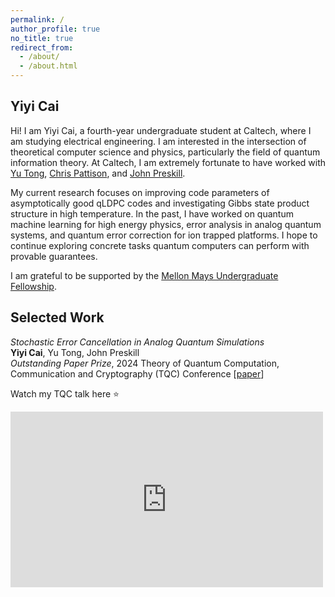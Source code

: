 ```yaml
---
permalink: /
author_profile: true
no_title: true
redirect_from: 
  - /about/
  - /about.html
---
```

Yiyi Cai
---
Hi! I am Yiyi Cai, a fourth-year undergraduate student at Caltech, where I am studying electrical engineering. I am interested in the intersection of theoretical computer science and physics, particularly the field of quantum information theory. At Caltech, I am extremely fortunate to have worked with [Yu Tong](https://scholars.duke.edu/person/yu.tong), [Chris Pattison](https://scholar.google.com/citations?user=4neYf8oAAAAJ&hl=en), and [John Preskill](http://theory.caltech.edu/~preskill/). 

My current research focuses on improving code parameters of asymptotically good qLDPC codes and investigating Gibbs state product structure in high temperature. In the past, I have worked on quantum machine learning for high energy physics, error analysis in analog quantum systems, and quantum error correction for ion trapped platforms. I hope to continue exploring concrete tasks quantum computers can perform with provable guarantees. 

I am grateful to be supported by the [Mellon Mays Undergraduate Fellowship](https://www.mellon.org/mmuf). 


Selected Work
----------
*Stochastic Error Cancellation in Analog Quantum Simulations*  
**Yiyi Cai**, Yu Tong, John Preskill  
*Outstanding Paper Prize*, 2024 Theory of Quantum Computation, Communication and Cryptography (TQC) Conference [[paper](https://drops.dagstuhl.de/entities/document/10.4230/LIPIcs.TQC.2024.2)]

Watch my TQC talk here ⭐
<style>
  .video-container {
    width: 500px; /* Set the desired width for the video */
    height: 281px; /* Set the height proportionally (16:9 aspect ratio) */
    position: relative;
    overflow: hidden;
  }

  .video-container iframe {
    width: 100%;  /* Make iframe take full width of container */
    height: 100%; /* Make iframe take full height of container */
  }
</style>
<div class="video-container">
  <iframe src="https://www.youtube.com/embed/EA1-S-TBRYs" frameborder="0" allowfullscreen></iframe>
</div>



